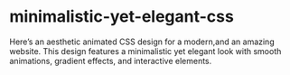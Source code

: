 # minimalistic-yet-elegant-css

Here’s an aesthetic animated CSS design for a modern,and an amazing website. This design features a minimalistic yet elegant look with smooth animations, gradient effects, and interactive elements.

